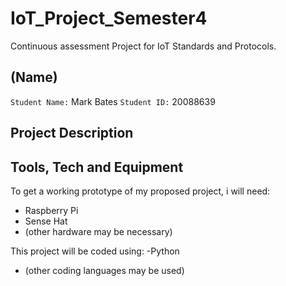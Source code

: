 # IoT_Project_Semester4
Continuous assessment Project for IoT Standards and Protocols.

## (Name)
`Student Name:` Mark Bates
`Student ID:` 20088639

## Project Description



## Tools, Tech and Equipment
To get a working prototype of my proposed project, i will need:
- Raspberry Pi
- Sense Hat
- (other hardware may be necessary)

This project will be coded using:
-Python
- (other coding languages may be used)
